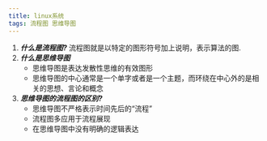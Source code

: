 ```yaml
---
title: linux系统
tags: 流程图 思维导图
---
```



1. ***什么是流程图?***
	流程图就是以特定的图形符号加上说明，表示算法的图.
2. ***什么是思维导图***
	- 思维导图是表达发散性思维的有效图形 
	- 思维导图的中心通常是一个单字或者是一个主题，而环绕在中心外的是相关的思想、言论和概念
3. ***思维导图的流程图的区别?***
	- 思维导图不严格表示时间先后的“流程”
	- 流程图多应用于流程展现
	- 在思维导图中没有明确的逻辑表达